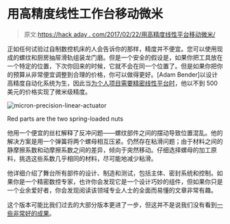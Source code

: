 # 用高精度线性工作台移动微米

> 原文:[https://hack aday . com/2017/02/22/用高精度线性平台移动微米/](https://hackaday.com/2017/02/22/moving-microns-with-a-high-precision-linear-stage/)

正如任何试验过自制数控机床的人会告诉你的那样，精度并不便宜。您可以使用现成的螺纹和厨房抽屉滑轨组装龙门磨。但是一个安全的假设是，如果你把工具放在一个特定的位置，下次你回来的时候，它就不会在同一个位置了。但是如果你把你的预算从非常便宜调整到合理的价格，你可以做得更好。[Adam Bender]以设计高精度自动化系统为生，因此当[为个人项目需要精密线性平台时](http://www.adambender.info/precision-linear-stage)，他以不到 500 美元的价格实现了微米级精度。

![micron-precision-linear-actuator](../Images/c2b942156a1ba683f31cdbecc6c605b7.png)

Red parts are the two spring-loaded nuts

他用一个便宜的丝杠解释了反冲问题——螺纹部件之间的摆动导致位置混乱。他的解决方案是用一个弹簧将两个螺母相互压紧。仍然存在粘滑问题；由于材料之间的静摩擦系数和动摩擦系数之间的差异，倾向于突然移动。仔细选择螺母的加工原料，挑选这些系数几乎相同的材料，尽可能地减少粘滑。

他详细介绍了舞台所有部件的设计、制造和测试，包括主体、密封系统和控制。如果你是一个精密数控专家，也许你会发现它是一个设计巧妙的组件，但如果你只是一个业余爱好者，你会发现阅读该领域专业人士的全面而易懂的文章非常有趣。

这个版本可能比我们过去的大部分版本更进了一步，但这并不是说我们没有看到[一些非常好的成果](http://hackaday.com/2016/02/07/a-home-cnc-built-by-someone-who-knows-their-stuff/)。